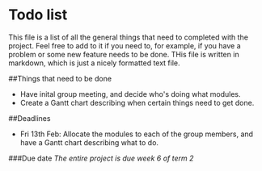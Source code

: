 # Todo list

This file is a list of all the general things that need to completed with the project. Feel free to add to it if you need to, for example, if you have a problem or some new feature needs to be done. THis file is written in markdown, which is just a nicely formatted text file. 

##Things that need to be done
- Have inital group meeting, and decide who's doing what modules.
- Create a Gantt chart describing when certain things need to get done. 

##Deadlines
- Fri 13th Feb: Allocate the modules to each of the group members, and have a Gantt chart describing what to do. 

###Due date
*The entire project is due week 6 of term 2*